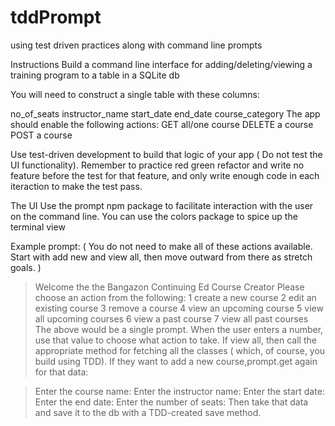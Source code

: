 # tddPrompt
using test driven practices along with command line prompts

Instructions
Build a command line interface for adding/deleting/viewing a training program to a table in a SQLite db

You will need to construct a single table with these columns:

no_of_seats
instructor_name
start_date
end_date
course_category
The app should enable the following actions: GET all/one course DELETE a course POST a course

Use test-driven development to build that logic of your app ( Do not test the UI functionality). Remember to practice red green refactor and write no feature before the test for that feature, and only write enough code in each iteraction to make the test pass.

The UI
Use the prompt npm package to facilitate interaction with the user on the command line. You can use the colors package to spice up the terminal view

Example prompt: ( You do not need to make all of these actions available. Start with add new and view all, then move outward from there as stretch goals. )

> Welcome the the Bangazon Continuing Ed Course Creator
  Please choose an action from the following:
    1 create a new course
    2 edit an existing course
    3 remove a course
    4 view an upcoming course
    5 view all upcoming courses
    6 view a past course
    7 view all past courses
The above would be a single prompt. When the user enters a number, use that value to choose what action to take. If view all, then call the appropriate method for fetching all the classes ( which, of course, you build using TDD). If they want to add a new course,prompt.get again for that data:

  > Enter the course name:
  > Enter the instructor name:
  > Enter the start date:
  > Enter the end date:
  > Enter the number of seats:
Then take that data and save it to the db with a TDD-created save method.
